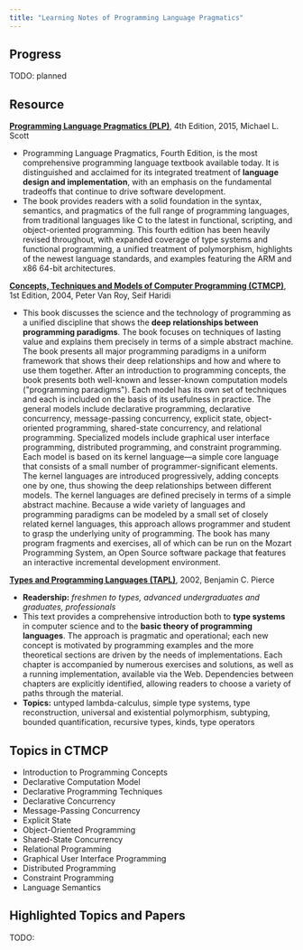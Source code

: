 ```yaml
---
title: "Learning Notes of Programming Language Pragmatics"
---
```




## Progress
TODO: planned

## Resource

[**Programming Language Pragmatics (PLP)**](https://www.amazon.com/Programming-Language-Pragmatics-Michael-Scott/dp/0124104096/ref=sr_1_1?keywords=Programming+Language+Pragmatics&qid=1555157026&s=books&sr=1-1), 4th Edition, 2015, Michael L. Scott

- Programming Language Pragmatics, Fourth Edition, is the most comprehensive programming language textbook available today. It is distinguished and acclaimed for its integrated treatment of **language design and implementation**, with an emphasis on the fundamental tradeoffs that continue to drive software development.
- The book provides readers with a solid foundation in the syntax, semantics, and pragmatics of the full range of programming languages, from traditional languages like C to the latest in functional, scripting, and object-oriented programming. This fourth edition has been heavily revised throughout, with expanded coverage of type systems and functional programming, a unified treatment of polymorphism, highlights of the newest language standards, and examples featuring the ARM and x86 64-bit architectures.

[**Concepts, Techniques and Models of Computer Programming (CTMCP)**](https://www.amazon.com/Concepts-Techniques-Models-Computer-Programming/dp/0262220695/ref=sr_1_1?keywords=Concepts%2C+Techniques+and+Models+of+Computer+Programming&qid=1555157112&s=books&sr=1-1), 1st Edition, 2004, Peter Van Roy, Seif Haridi

- This book discusses the science and the technology of programming as a unified discipline that shows the **deep relationships between programming paradigms**. The book focuses on techniques of lasting value and explains them precisely in terms of a simple abstract machine. The book presents all major programming paradigms in a uniform framework that shows their deep relationships and how and where to use them together. After an introduction to programming concepts, the book presents both well-known and lesser-known computation models ("programming paradigms"). Each model has its own set of techniques and each is included on the basis of its usefulness in practice. The general models include declarative programming, declarative concurrency, message-passing concurrency, explicit state, object-oriented programming, shared-state concurrency, and relational programming. Specialized models include graphical user interface programming, distributed programming, and constraint programming. Each model is based on its kernel language―a simple core language that consists of a small number of programmer-significant elements. The kernel languages are introduced progressively, adding concepts one by one, thus showing the deep relationships between different models. The kernel languages are defined precisely in terms of a simple abstract machine. Because a wide variety of languages and programming paradigms can be modeled by a small set of closely related kernel languages, this approach allows programmer and student to grasp the underlying unity of programming. The book has many program fragments and exercises, all of which can be run on the Mozart Programming System, an Open Source software package that features an interactive incremental development environment.


[**Types and Programming Languages (TAPL)**](https://www.amazon.com/Types-Programming-Languages-MIT-Press/dp/0262162091/ref=sr_1_1?keywords=Types+and+Programming+Languages&qid=1555161965&s=books&sr=1-1), 2002, Benjamin C. Pierce

- **Readership:** _freshmen to types, advanced undergraduates and graduates, professionals_
- This text provides a comprehensive introduction both to **type systems** in computer science and to the **basic theory of programming languages**. The approach is pragmatic and operational; each new concept is motivated by programming examples and the more theoretical sections are driven by the needs of implementations. Each chapter is accompanied by numerous exercises and solutions, as well as a running implementation, available via the Web. Dependencies between chapters are explicitly identified, allowing readers to choose a variety of paths through the material.
- **Topics:** untyped lambda-calculus, simple type systems, type reconstruction, universal and existential polymorphism, subtyping, bounded quantification, recursive types, kinds, type operators

## Topics in CTMCP

* Introduction to Programming Concepts
* Declarative Computation Model
* Declarative Programming Techniques
* Declarative Concurrency
* Message-Passing Concurrency
* Explicit State 
* Object-Oriented Programming 
* Shared-State Concurrency 
* Relational Programming 
* Graphical User Interface Programming
* Distributed Programming
* Constraint Programming 
* Language Semantics

## Highlighted Topics and Papers

TODO: 